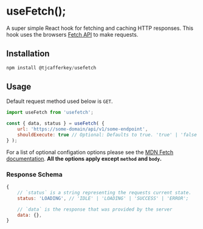 # useFetch();

A super simple React hook for fetching and caching HTTP responses. This hook uses the browsers [Fetch API](https://developer.mozilla.org/en-US/docs/Web/API/Fetch_API) to make requests.

## Installation

```js
npm install @tjcafferkey/usefetch
```

## Usage

Default request method used below is `GET`.

```js
import useFetch from 'usefetch';

const { data, status } = useFetch( {
    url: 'https://some-domain/api/v1/some-endpoint',
    shouldExecute: true // Optional: Defaults to true. 'true' | 'false'
} );

```

For a list of optional configation options please see the [MDN Fetch documentation](https://developer.mozilla.org/en-US/docs/Web/API/fetch). **All the options apply except `method` and `body`.**

### Response Schema

```js
{
    // `status` is a string representing the requests current state.
    status: 'LOADING', // 'IDLE' | 'LOADING' | 'SUCCESS' | 'ERROR';

    // `data` is the response that was provided by the server
    data: {},
}
```